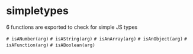 # simpletypes

6 functions are exported to check for simple JS types

`# isANumber(arg)`
`# isAString(arg)`
`# isAnArray(arg)`
`# isAnObject(arg)`
`# isAFunction(arg)`
`# isABoolean(arg)`


